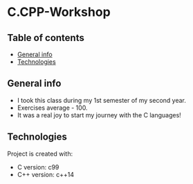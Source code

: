 # C.CPP-Workshop
## Table of contents
* [General info](#general-info)
* [Technologies](#technologies)

## General info

* I took this class during my 1st semester of my second year.
* Exercises average - 100.
* It was a real joy to start my journey with the C languages!

## Technologies
Project is created with:
* C version: c99
* C++ version: c++14

